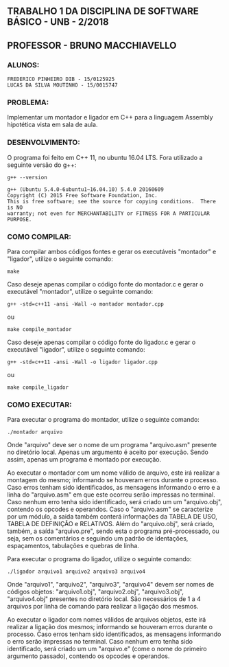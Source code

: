 ## TRABALHO 1 DA DISCIPLINA DE SOFTWARE BÁSICO - UNB - 2/2018
## PROFESSOR - BRUNO MACCHIAVELLO

### ALUNOS:
```
FREDERICO PINHEIRO DIB - 15/0125925
LUCAS DA SILVA MOUTINHO - 15/0015747
```

### PROBLEMA:
Implementar um montador e ligador em C++ para a linguagem Assembly hipotética vista em sala de aula.

### DESENVOLVIMENTO:
O programa foi feito em C++ 11, no ubuntu 16.04 LTS. Fora utilizado a seguinte versão do g++:

```
g++ --version
```

```
g++ (Ubuntu 5.4.0-6ubuntu1~16.04.10) 5.4.0 20160609
Copyright (C) 2015 Free Software Foundation, Inc.
This is free software; see the source for copying conditions.  There is NO
warranty; not even for MERCHANTABILITY or FITNESS FOR A PARTICULAR PURPOSE.
```

### COMO COMPILAR:
Para compilar ambos códigos fontes e gerar os executáveis "montador" e "ligador", utilize o seguinte comando:

```
make
```

Caso deseje apenas compilar o código fonte do montador.c e gerar o executável "montador", utilize o seguinte comando:

```
g++ -std=c++11 -ansi -Wall -o montador montador.cpp
```

ou

```
make compile_montador
```

Caso deseje apenas compilar o código fonte do ligador.c e gerar o executável "ligador", utilize o seguinte comando:

```
g++ -std=c++11 -ansi -Wall -o ligador ligador.cpp
```

ou

```
make compile_ligador
```

### COMO EXECUTAR:
Para executar o programa do montador, utilize o seguinte comando:

```
./montador arquivo
```

Onde "arquivo" deve ser o nome de um programa "arquivo.asm" presente no diretório local. Apenas um argumento é aceito por execução. Sendo assim, apenas um programa é montado por execução.

Ao executar o montador com um nome válido de arquivo, este irá realizar a montagem do mesmo; informando se houveram erros durante o processo. Caso erros tenham sido identificados, as mensagens informando o erro e a linha do "arquivo.asm" em que este ocorreu serão impressas no terminal. Caso nenhum erro tenha sido identificado, será criado um um "arquivo.obj", contendo os opcodes e operandos. Caso o "arquivo.asm" se caracterize por um módulo, a saida também conterá informações da TABELA DE USO, TABELA DE DEFINIÇÃO e RELATIVOS. Além do "arquivo.obj", será criado, também, a saída "arquivo.pre", sendo esta o programa pré-processado, ou seja, sem os comentários e seguindo um padrão de identações, espaçamentos, tabulações e quebras de linha.

Para executar o programa do ligador, utilize o seguinte comando:

```
./ligador arquivo1 arquivo2 arquivo3 arquivo4
```

Onde "arquivo1", "arquivo2", "arquivo3", "arquivo4" devem ser nomes de códigos objetos: "arquivo1.obj", "arquivo2.obj", "arquivo3.obj", "arquivo4.obj" presentes no diretório local. São necessários de 1 a 4 arquivos por linha de comando para realizar a ligação dos mesmos. 

Ao executar o ligador com nomes válidos de arquivos objetos, este irá realizar a ligação dos mesmos; informando se houveram erros durante o processo. Caso erros tenham sido identificados, as mensagens informando o erro serão impressas no terminal. Caso nenhum erro tenha sido identificado, será criado um um "arquivo.e" (come o nome do primeiro argumento passado), contendo os opcodes e operandos.